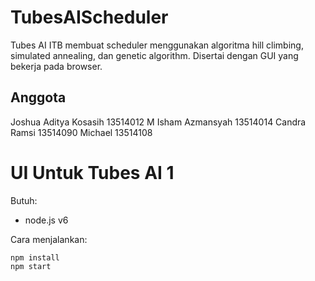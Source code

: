 # TubesAIScheduler

Tubes AI ITB membuat scheduler menggunakan algoritma hill climbing, simulated annealing, dan genetic algorithm. Disertai dengan GUI yang bekerja pada browser.

## Anggota
Joshua Aditya Kosasih	 13514012
M Isham Azmansyah		   13514014
Candra Ramsi		  	   13514090
Michael	               13514108

# UI Untuk Tubes AI 1

Butuh:
  - node.js v6

Cara menjalankan:

    npm install
    npm start
